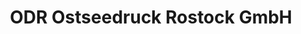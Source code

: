 ---
title: "ODR Ostseedruck Rostock GmbH"
url: /rostock/odr-ostseedruck-rostock-gmbh/
shop: Kopieren
---